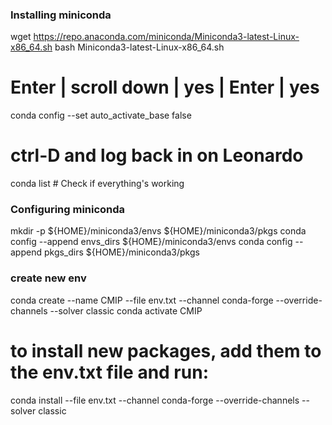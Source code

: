 ### Installing miniconda

wget https://repo.anaconda.com/miniconda/Miniconda3-latest-Linux-x86_64.sh
bash Miniconda3-latest-Linux-x86_64.sh
# Enter | scroll down | yes | Enter | yes

conda config --set auto_activate_base false
# ctrl-D and log back in on Leonardo
conda list # Check if everything's working

### Configuring miniconda

mkdir -p ${HOME}/miniconda3/envs ${HOME}/miniconda3/pkgs
conda config --append envs_dirs ${HOME}/miniconda3/envs
conda config --append pkgs_dirs ${HOME}/miniconda3/pkgs


### create new env

conda create --name CMIP --file env.txt --channel conda-forge --override-channels --solver classic
conda activate CMIP

# to install new packages, add them to the env.txt file and run:
conda install --file env.txt --channel conda-forge --override-channels --solver classic